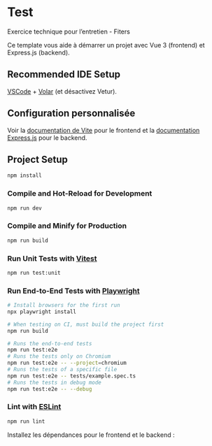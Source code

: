 # Test

Exercice technique pour l’entretien - Fiters

Ce template vous aide à démarrer un projet avec Vue 3 (frontend) et Express.js (backend).

## Recommended IDE Setup

[VSCode](https://code.visualstudio.com/) + [Volar](https://marketplace.visualstudio.com/items?itemName=Vue.volar) (et désactivez Vetur).

## Configuration personnalisée

Voir la [documentation de Vite](https://vite.dev/config/) pour le frontend et la [documentation Express.js](https://expressjs.com/fr/starter/installing.html) pour le backend.

## Project Setup

```sh
npm install
```

### Compile and Hot-Reload for Development

```sh
npm run dev
```

### Compile and Minify for Production

```sh
npm run build
```

### Run Unit Tests with [Vitest](https://vitest.dev/)

```sh
npm run test:unit
```

### Run End-to-End Tests with [Playwright](https://playwright.dev)

```sh
# Install browsers for the first run
npx playwright install

# When testing on CI, must build the project first
npm run build

# Runs the end-to-end tests
npm run test:e2e
# Runs the tests only on Chromium
npm run test:e2e -- --project=chromium
# Runs the tests of a specific file
npm run test:e2e -- tests/example.spec.ts
# Runs the tests in debug mode
npm run test:e2e -- --debug
```

### Lint with [ESLint](https://eslint.org/)

```sh
npm run lint
```
Installez les dépendances pour le frontend et le backend :

